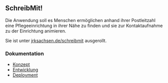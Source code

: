 ## SchreibMit!

Die Anwendung soll es Menschen ermöglichen anhand ihrer Postleitzahl eine Pflegeeinrichtung in ihrer Nähe zu finden und
sie zur Kontaktaufnahme zu der Einrichtung animieren.

Sie ist unter [jrksachsen.de/schreibmit](https://jrksachsen.de/schreibmit) ausgerollt.

### Dokumentation

* [Konzept](doc/konzept.md)
* [Entwicklung](doc/entwicklung.md)
* [Deployment](doc/deployment.md)

